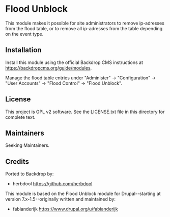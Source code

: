 Flood Unblock
=============

This module makes it possible for site administrators to remove ip-adresses from the flood table, or to remove all ip-adresses from the table depending on the event type.

Installation
------------

Install this module using the official Backdrop CMS instructions at https://backdropcms.org/guide/modules.

Manage the flood table entries under "Administer" -> "Configuration" -> "User Accounts" -> "Flood Control" -> "Flood Unblock".

License
-------

This project is GPL v2 software. See the LICENSE.txt file in this directory for complete text.

Maintainers
-----------

Seeking Maintainers.


Credits
-------
Ported to Backdrop by:

- herbdool <https://github.com/herbdool>


This module is based on the Flood Unblock module for Drupal--starting at version 7.x-1.5--originally written and maintained by:

- fabianderijk <https://www.drupal.org/u/fabianderijk>


